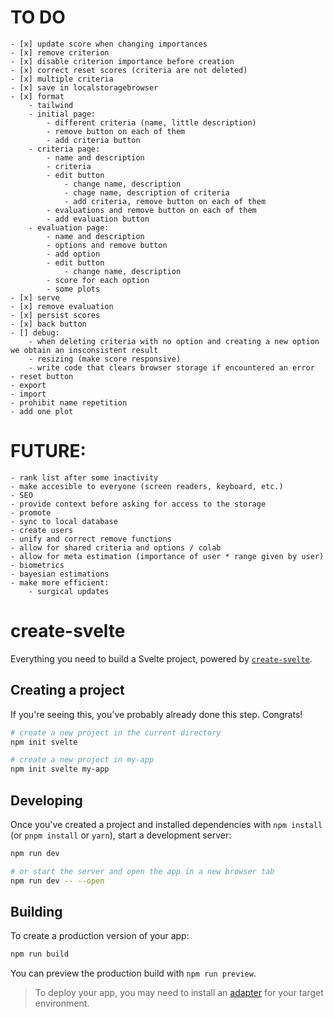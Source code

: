 # TO DO
	- [x] update score when changing importances
	- [x] remove criterion
    - [x] disable criterion importance before creation
    - [x] correct reset scores (criteria are not deleted)
	- [x] multiple criteria
	- [x] save in localstoragebrowser
	- [x] format
        - tailwind
        - initial page:
            - different criteria (name, little description)
            - remove button on each of them
            - add criteria button
        - criteria page:
            - name and description
            - criteria
            - edit button
                - change name, description
                - chage name, description of criteria
                - add criteria, remove button on each of them
            - evaluations and remove button on each of them
            - add evaluation button
        - evaluation page:
            - name and description
            - options and remove button
            - add option
            - edit button
                - change name, description
            - score for each option
            - some plots
	- [x] serve
    - [x] remove evaluation
    - [x] persist scores
    - [x] back button
    - [] debug:
        - when deleting criteria with no option and creating a new option we obtain an insconsistent result
        - resizing (make score responsive)
        - write code that clears browser storage if encountered an error
    - reset button
	- export
	- import
    - prohibit name repetition
    - add one plot

# FUTURE:
    - rank list after some inactivity   
	- make accesible to everyone (screen readers, keyboard, etc.)
	- SEO
	- provide context before asking for access to the storage
	- promote
	- sync to local database
	- create users
    - unify and correct remove functions
	- allow for shared criteria and options / colab
	- allow for meta estimation (importance of user * range given by user)
	- biometrics
	- bayesian estimations
    - make more efficient:
        - surgical updates


# create-svelte

Everything you need to build a Svelte project, powered by [`create-svelte`](https://github.com/sveltejs/kit/tree/master/packages/create-svelte).

## Creating a project

If you're seeing this, you've probably already done this step. Congrats!

```bash
# create a new project in the current directory
npm init svelte

# create a new project in my-app
npm init svelte my-app
```

## Developing

Once you've created a project and installed dependencies with `npm install` (or `pnpm install` or `yarn`), start a development server:

```bash
npm run dev

# or start the server and open the app in a new browser tab
npm run dev -- --open
```

## Building

To create a production version of your app:

```bash
npm run build
```

You can preview the production build with `npm run preview`.

> To deploy your app, you may need to install an [adapter](https://kit.svelte.dev/docs/adapters) for your target environment.
